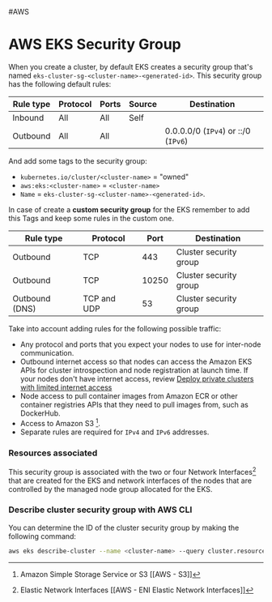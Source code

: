 #AWS 
# AWS EKS Security Group

When you create a cluster, by default EKS creates a security group that's named `eks-cluster-sg-<cluster-name>-<generated-id>`. This security group has the following default rules:

| Rule type | Protocol | Ports | Source | Destination                         |
| --------- | -------- | ----- | ------ | ----------------------------------- |
| Inbound   | All      | All   | Self   |                                     |
| Outbound  | All      | All   |        | 0.0.0.0/0 (`IPv4`) or ::/0 (`IPv6`) |

And add some tags to the security group: 

* `kubernetes.io/cluster/<cluster-name>` = "owned"
* `aws:eks:<cluster-name>` = `<cluster-name>`
* `Name` = `eks-cluster-sg-<cluster-name>-<generated-id>`. 

In case of create a **custom security group** for the EKS remember to add this Tags and keep some rules in the custom one. 

|Rule type|Protocol|Port|Destination|
|---|---|---|---|
|Outbound|TCP|443|Cluster security group|
|Outbound|TCP|10250|Cluster security group|
|Outbound (DNS)|TCP and UDP|53|Cluster security group|

Take into account adding rules for the following possible traffic: 

- Any protocol and ports that you expect your nodes to use for inter-node communication.
- Outbound internet access so that nodes can access the Amazon EKS APIs for cluster introspection and node registration at launch time. If your nodes don't have internet access, review [Deploy private clusters with limited internet access](https://docs.aws.amazon.com/eks/latest/userguide/private-clusters.html) 
- Node access to pull container images from Amazon ECR or other container registries APIs that they need to pull images from, such as DockerHub.
- Access to  Amazon S3 [^s3].
- Separate rules are required for `IPv4` and `IPv6` addresses.

### Resources associated

This security group is associated with the two or four Network Interfaces[^2] that are created for the EKS and network interfaces of the nodes that are controlled by the managed node group allocated for the EKS. 


### Describe cluster security group with AWS CLI

You can determine the ID of the cluster security group by making the following command: 

```bash
aws eks describe-cluster --name <cluster-name> --query cluster.resourcesVpcConfig.clusterSecurityGroupId
```


[^2]: Elastic Network Interfaces [[AWS - ENI Elastic Network Interfaces]]
[^s3]: Amazon Simple Storage Service or S3 [[AWS - S3]]